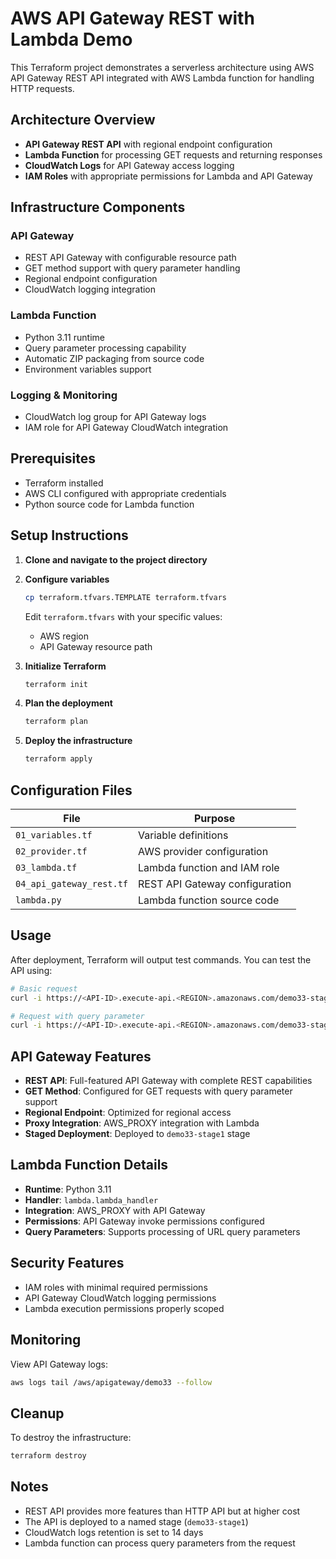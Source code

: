 # AWS API Gateway REST with Lambda Demo

This Terraform project demonstrates a serverless architecture using AWS API Gateway REST API integrated with AWS Lambda function for handling HTTP requests.

## Architecture Overview

- **API Gateway REST API** with regional endpoint configuration
- **Lambda Function** for processing GET requests and returning responses
- **CloudWatch Logs** for API Gateway access logging
- **IAM Roles** with appropriate permissions for Lambda and API Gateway

## Infrastructure Components

### API Gateway
- REST API Gateway with configurable resource path
- GET method support with query parameter handling
- Regional endpoint configuration
- CloudWatch logging integration

### Lambda Function
- Python 3.11 runtime
- Query parameter processing capability
- Automatic ZIP packaging from source code
- Environment variables support

### Logging & Monitoring
- CloudWatch log group for API Gateway logs
- IAM role for API Gateway CloudWatch integration

## Prerequisites

- Terraform installed
- AWS CLI configured with appropriate credentials
- Python source code for Lambda function

## Setup Instructions

1. **Clone and navigate to the project directory**

2. **Configure variables**
   ```bash
   cp terraform.tfvars.TEMPLATE terraform.tfvars
   ```
   Edit `terraform.tfvars` with your specific values:
   - AWS region
   - API Gateway resource path

3. **Initialize Terraform**
   ```bash
   terraform init
   ```

4. **Plan the deployment**
   ```bash
   terraform plan
   ```

5. **Deploy the infrastructure**
   ```bash
   terraform apply
   ```

## Configuration Files

| File | Purpose |
|------|---------| 
| `01_variables.tf` | Variable definitions |
| `02_provider.tf` | AWS provider configuration |
| `03_lambda.tf` | Lambda function and IAM role |
| `04_api_gateway_rest.tf` | REST API Gateway configuration |
| `lambda.py` | Lambda function source code |

## Usage

After deployment, Terraform will output test commands. You can test the API using:

```bash
# Basic request
curl -i https://<API-ID>.execute-api.<REGION>.amazonaws.com/demo33-stage1/<PATH>

# Request with query parameter
curl -i https://<API-ID>.execute-api.<REGION>.amazonaws.com/demo33-stage1/<PATH>?name=christophe
```

## API Gateway Features

- **REST API**: Full-featured API Gateway with complete REST capabilities
- **GET Method**: Configured for GET requests with query parameter support
- **Regional Endpoint**: Optimized for regional access
- **Proxy Integration**: AWS_PROXY integration with Lambda
- **Staged Deployment**: Deployed to `demo33-stage1` stage

## Lambda Function Details

- **Runtime**: Python 3.11
- **Handler**: `lambda.lambda_handler`
- **Integration**: AWS_PROXY with API Gateway
- **Permissions**: API Gateway invoke permissions configured
- **Query Parameters**: Supports processing of URL query parameters

## Security Features

- IAM roles with minimal required permissions
- API Gateway CloudWatch logging permissions
- Lambda execution permissions properly scoped

## Monitoring

View API Gateway logs:
```bash
aws logs tail /aws/apigateway/demo33 --follow
```

## Cleanup

To destroy the infrastructure:
```bash
terraform destroy
```

## Notes

- REST API provides more features than HTTP API but at higher cost
- The API is deployed to a named stage (`demo33-stage1`)
- CloudWatch logs retention is set to 14 days
- Lambda function can process query parameters from the request